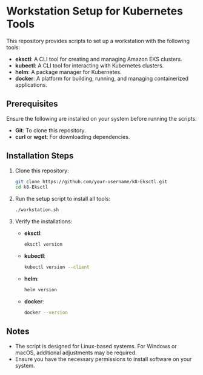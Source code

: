 # Workstation Setup for Kubernetes Tools  

This repository provides scripts to set up a workstation with the following tools:  
- **eksctl**: A CLI tool for creating and managing Amazon EKS clusters.  
- **kubectl**: A CLI tool for interacting with Kubernetes clusters.  
- **helm**: A package manager for Kubernetes.  
- **docker**: A platform for building, running, and managing containerized applications.  

## Prerequisites  
Ensure the following are installed on your system before running the scripts:  
- **Git**: To clone this repository.  
- **curl** or **wget**: For downloading dependencies.  

## Installation Steps  
1. Clone this repository:  
    ```bash  
    git clone https://github.com/your-username/k8-Eksctl.git  
    cd k8-Eksctl  
    ```  

2. Run the setup script to install all tools:  
    ```bash  
    ./workstation.sh  
    ```  

3. Verify the installations:  
    - **eksctl**:  
      ```bash  
      eksctl version  
      ```  
    - **kubectl**:  
      ```bash  
      kubectl version --client  
      ```  
    - **helm**:  
      ```bash  
      helm version  
      ```  
    - **docker**:  
      ```bash  
      docker --version  
      ```  

## Notes  
- The script is designed for Linux-based systems. For Windows or macOS, additional adjustments may be required.  
- Ensure you have the necessary permissions to install software on your system.  
